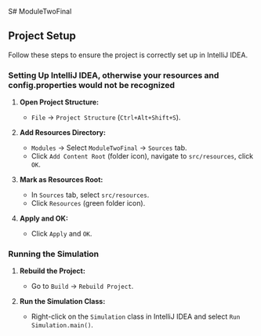 S# ModuleTwoFinal

## Project Setup

Follow these steps to ensure the project is correctly set up in IntelliJ IDEA.

### Setting Up IntelliJ IDEA, otherwise your resources and config.properties would not be recognized

1. **Open Project Structure:**
    - `File` -> `Project Structure` (`Ctrl+Alt+Shift+S`).

2. **Add Resources Directory:**
    - `Modules` -> Select `ModuleTwoFinal` -> `Sources` tab.
    - Click `Add Content Root` (folder icon), navigate to `src/resources`, click `OK`.

3. **Mark as Resources Root:**
    - In `Sources` tab, select `src/resources`.
    - Click `Resources` (green folder icon).

4. **Apply and OK:**
    - Click `Apply` and `OK`.

### Running the Simulation

1. **Rebuild the Project:**
    - Go to `Build` -> `Rebuild Project`.

2. **Run the Simulation Class:**
    - Right-click on the `Simulation` class in IntelliJ IDEA and select `Run Simulation.main()`.
